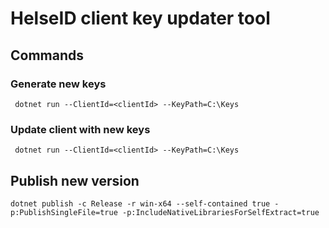 ﻿# HelseID client key updater tool

## Commands

### Generate new keys

```
 dotnet run --ClientId=<clientId> --KeyPath=C:\Keys
```

### Update client with new keys

```
 dotnet run --ClientId=<clientId> --KeyPath=C:\Keys
```

## Publish new version
```
dotnet publish -c Release -r win-x64 --self-contained true -p:PublishSingleFile=true -p:IncludeNativeLibrariesForSelfExtract=true
```
